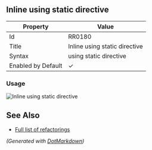 ## Inline using static directive

| Property           | Value                         |
| ------------------ | ----------------------------- |
| Id                 | RR0180                        |
| Title              | Inline using static directive |
| Syntax             | using static directive        |
| Enabled by Default | &#x2713;                      |

### Usage

![Inline using static directive](../../images/refactorings/InlineUsingStaticDirective.png)

## See Also

* [Full list of refactorings](Refactorings.md)


*\(Generated with [DotMarkdown](http://github.com/JosefPihrt/DotMarkdown)\)*